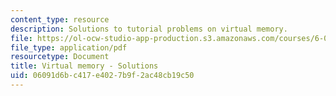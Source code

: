 ```yaml
---
content_type: resource
description: Solutions to tutorial problems on virtual memory.
file: https://ol-ocw-studio-app-production.s3.amazonaws.com/courses/6-004-computation-structures-spring-2009/06091d6bc417e4027b9f2ac48cb19c50_MIT6_004s09_tutor17_sol.pdf
file_type: application/pdf
resourcetype: Document
title: Virtual memory - Solutions
uid: 06091d6b-c417-e402-7b9f-2ac48cb19c50
---
```

